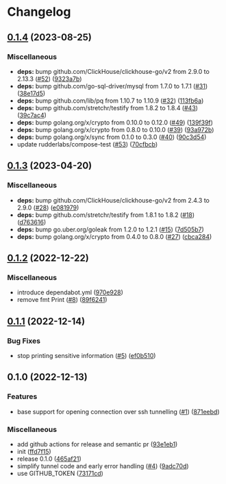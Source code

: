 # Changelog

## [0.1.4](https://github.com/rudderlabs/sql-tunnels/compare/v0.1.3...v0.1.4) (2023-08-25)


### Miscellaneous

* **deps:** bump github.com/ClickHouse/clickhouse-go/v2 from 2.9.0 to 2.13.3 ([#52](https://github.com/rudderlabs/sql-tunnels/issues/52)) ([9323a7b](https://github.com/rudderlabs/sql-tunnels/commit/9323a7bf53cbc11f00c44037cee9a99defba44e7))
* **deps:** bump github.com/go-sql-driver/mysql from 1.7.0 to 1.7.1 ([#31](https://github.com/rudderlabs/sql-tunnels/issues/31)) ([38e17d5](https://github.com/rudderlabs/sql-tunnels/commit/38e17d55f4ea0d31091e6d08ff77473461e274da))
* **deps:** bump github.com/lib/pq from 1.10.7 to 1.10.9 ([#32](https://github.com/rudderlabs/sql-tunnels/issues/32)) ([113fb6a](https://github.com/rudderlabs/sql-tunnels/commit/113fb6a284c831b537d903e9d4da2096e5ab36d2))
* **deps:** bump github.com/stretchr/testify from 1.8.2 to 1.8.4 ([#43](https://github.com/rudderlabs/sql-tunnels/issues/43)) ([39c7ac4](https://github.com/rudderlabs/sql-tunnels/commit/39c7ac48e37d0d88b5341dd0894c120307bcccd5))
* **deps:** bump golang.org/x/crypto from 0.10.0 to 0.12.0 ([#49](https://github.com/rudderlabs/sql-tunnels/issues/49)) ([139f39f](https://github.com/rudderlabs/sql-tunnels/commit/139f39f45ee9e63cd374e9cd52bf124b23ae90bb))
* **deps:** bump golang.org/x/crypto from 0.8.0 to 0.10.0 ([#39](https://github.com/rudderlabs/sql-tunnels/issues/39)) ([93a972b](https://github.com/rudderlabs/sql-tunnels/commit/93a972be12af56089f1794508cf74b080b40a06c))
* **deps:** bump golang.org/x/sync from 0.1.0 to 0.3.0 ([#40](https://github.com/rudderlabs/sql-tunnels/issues/40)) ([90c3d54](https://github.com/rudderlabs/sql-tunnels/commit/90c3d54458bf6fa82936dc2b28baf01f340d11c3))
* update rudderlabs/compose-test ([#53](https://github.com/rudderlabs/sql-tunnels/issues/53)) ([70cfbcb](https://github.com/rudderlabs/sql-tunnels/commit/70cfbcb733e066f29a3740a268c2f6ad0a0f8c9a))

## [0.1.3](https://github.com/rudderlabs/sql-tunnels/compare/v0.1.2...v0.1.3) (2023-04-20)


### Miscellaneous

* **deps:** bump github.com/ClickHouse/clickhouse-go/v2 from 2.4.3 to 2.9.0 ([#28](https://github.com/rudderlabs/sql-tunnels/issues/28)) ([e081979](https://github.com/rudderlabs/sql-tunnels/commit/e081979c365f33c3933698f64b345817841d7bb0))
* **deps:** bump github.com/stretchr/testify from 1.8.1 to 1.8.2 ([#18](https://github.com/rudderlabs/sql-tunnels/issues/18)) ([d763616](https://github.com/rudderlabs/sql-tunnels/commit/d76361612d9c1849a3858778d668e9342bf64a7e))
* **deps:** bump go.uber.org/goleak from 1.2.0 to 1.2.1 ([#15](https://github.com/rudderlabs/sql-tunnels/issues/15)) ([7d505b7](https://github.com/rudderlabs/sql-tunnels/commit/7d505b7cfe18c54d104dd79d487f8d3d6201c56b))
* **deps:** bump golang.org/x/crypto from 0.4.0 to 0.8.0 ([#27](https://github.com/rudderlabs/sql-tunnels/issues/27)) ([cbca284](https://github.com/rudderlabs/sql-tunnels/commit/cbca284d0243fbdbcbf04cd6562e8b166eca00fd))

## [0.1.2](https://github.com/rudderlabs/sql-tunnels/compare/v0.1.1...v0.1.2) (2022-12-22)


### Miscellaneous

* introduce dependabot.yml ([970e928](https://github.com/rudderlabs/sql-tunnels/commit/970e92828b9281b630d7c92f0c3241e4ac66103b))
* remove fmt Print ([#8](https://github.com/rudderlabs/sql-tunnels/issues/8)) ([89f6241](https://github.com/rudderlabs/sql-tunnels/commit/89f6241553175c03f9163d9e5d222602c136081b))

## [0.1.1](https://github.com/rudderlabs/sql-tunnels/compare/v0.1.0...v0.1.1) (2022-12-14)


### Bug Fixes

* stop printing sensitive information ([#5](https://github.com/rudderlabs/sql-tunnels/issues/5)) ([ef0b510](https://github.com/rudderlabs/sql-tunnels/commit/ef0b51007b666a7a62e826b36e63b0a0c57044e2))

## 0.1.0 (2022-12-13)


### Features

* base support for opening connection over ssh tunnelling ([#1](https://github.com/rudderlabs/sql-tunnels/issues/1)) ([871eebd](https://github.com/rudderlabs/sql-tunnels/commit/871eebd88caca94e977a66b050c28dc72a7ed732))


### Miscellaneous

* add github actions for release and semantic pr ([93e1eb1](https://github.com/rudderlabs/sql-tunnels/commit/93e1eb1c0e2f7231ed931b3f1ae59d0635d353f3))
* init ([ffd7f15](https://github.com/rudderlabs/sql-tunnels/commit/ffd7f1592fe83aa8ac20de512690e4b08616bc95))
* release 0.1.0 ([465af21](https://github.com/rudderlabs/sql-tunnels/commit/465af21674b7eefad316a390237765e1ed3a0330))
* simplify tunnel code and early error handling ([#4](https://github.com/rudderlabs/sql-tunnels/issues/4)) ([9adc70d](https://github.com/rudderlabs/sql-tunnels/commit/9adc70d6eb25dada578bc3ce8aab73fe20989ca9))
* use GITHUB_TOKEN ([73171cd](https://github.com/rudderlabs/sql-tunnels/commit/73171cd0d44b235a14db51d51eecaa7a08dac3f4))
